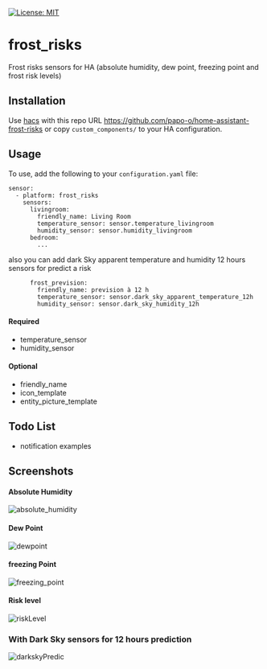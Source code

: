 [![License: MIT](https://img.shields.io/badge/License-MIT-yellow.svg)](https://opensource.org/licenses/MIT)
# frost_risks
Frost risks sensors for HA (absolute humidity, dew point, freezing point and frost risk levels)

## Installation

Use [hacs](https://custom-components.github.io/hacs/) with this repo URL https://github.com/papo-o/home-assistant-frost-risks or copy `custom_components/` to your HA configuration.

## Usage

To use, add the following to your `configuration.yaml` file:

```
sensor:
  - platform: frost_risks
    sensors:
      livingroom:
        friendly_name: Living Room
        temperature_sensor: sensor.temperature_livingroom
        humidity_sensor: sensor.humidity_livingroom
      bedroom:
        ...

```
also you can add dark Sky apparent temperature and humidity 12 hours sensors for predict a risk

```
      frost_prevision:
        friendly_name: prevision à 12 h
        temperature_sensor: sensor.dark_sky_apparent_temperature_12h
        humidity_sensor: sensor.dark_sky_humidity_12h
```


#### Required
- temperature_sensor
- humidity_sensor

#### Optional
- friendly_name
- icon_template
- entity_picture_template


## Todo List

- notification examples

## Screenshots

#### Absolute Humidity

![absolute_humidity](https://user-images.githubusercontent.com/25136535/82730932-c8f23280-9d03-11ea-8c4b-a84d112f1a49.png)

#### Dew Point

![dewpoint](https://user-images.githubusercontent.com/25136535/82730959-ee7f3c00-9d03-11ea-8fad-86e08c5b52ae.png)

#### freezing Point

![freezing_point](https://user-images.githubusercontent.com/25136535/82730895-7fa1e300-9d03-11ea-9329-8109b1a5c4f6.png)

#### Risk level

![riskLevel](https://user-images.githubusercontent.com/25136535/82762799-6aac7900-9e03-11ea-9611-27ed1757561b.png)

### With Dark Sky sensors for 12 hours prediction 

![darkskyPredic](https://user-images.githubusercontent.com/25136535/82763079-2ae69100-9e05-11ea-8af8-5c26363e5a83.png)

